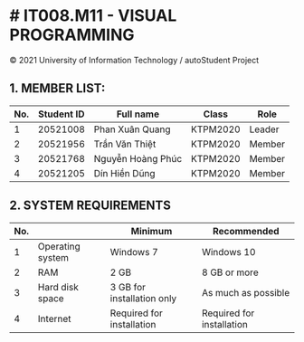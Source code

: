 # # IT008.M11 - VISUAL PROGRAMMING
© 2021 University of Information Technology / autoStudent Project
## 1. MEMBER LIST:
| No. | Student ID | Full name | Class | Role |
| --- | --- | --- | --- | --- |
| 1 | 20521008 | Phan Xuân Quang | KTPM2020 | Leader |
| 2 | 20521956 | Trần Văn Thiệt | KTPM2020 | Member |
| 3 | 20521768 | Nguyễn Hoàng Phúc | KTPM2020 | Member |
| 4 | 20521205 | Dín Hiền Dũng | KTPM2020 | Member |
## 2. SYSTEM REQUIREMENTS
| No. |  | Minimum | Recommended |
| --- | --- | --- | --- |
| 1 | Operating system | Windows 7 | Windows 10 |
| 2 | RAM | 2 GB | 8 GB or more |
| 3 | Hard disk space | 3 GB for installation only | As much as possible| 
| 4 | Internet | Required for installation | Required for installation |

